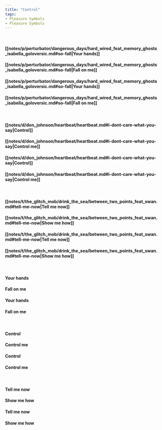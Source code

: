 ```yaml
---
title: "Control"
tags:
- Pleasure Symbols
- Pleasure Symbols
---
```

&nbsp;
#### [[notes/p/perturbator/dangerous_days/hard_wired_feat_memory_ghosts_isabella_goloversic.md#so-fall|Your hands]]
#### [[notes/p/perturbator/dangerous_days/hard_wired_feat_memory_ghosts_isabella_goloversic.md#so-fall|Fall on me]]
#### [[notes/p/perturbator/dangerous_days/hard_wired_feat_memory_ghosts_isabella_goloversic.md#so-fall|Your hands]]
#### [[notes/p/perturbator/dangerous_days/hard_wired_feat_memory_ghosts_isabella_goloversic.md#so-fall|Fall on me]]
&nbsp;
#### [[notes/d/don_johnson/heartbeat/heartbeat.md#i-dont-care-what-you-say|Control]]
#### [[notes/d/don_johnson/heartbeat/heartbeat.md#i-dont-care-what-you-say|Control me]]
#### [[notes/d/don_johnson/heartbeat/heartbeat.md#i-dont-care-what-you-say|Control]]
#### [[notes/d/don_johnson/heartbeat/heartbeat.md#i-dont-care-what-you-say|Control me]]
&nbsp;
#### [[notes/t/the_glitch_mob/drink_the_sea/between_two_points_feat_swan.md#tell-me-now|Tell me now]]
#### [[notes/t/the_glitch_mob/drink_the_sea/between_two_points_feat_swan.md#tell-me-now|Show me how]]
#### [[notes/t/the_glitch_mob/drink_the_sea/between_two_points_feat_swan.md#tell-me-now|Tell me now]]
#### [[notes/t/the_glitch_mob/drink_the_sea/between_two_points_feat_swan.md#tell-me-now|Show me how]]
&nbsp;
#### Your hands
#### Fall on me
#### Your hands
#### Fall on me
&nbsp;
#### Control
#### Control me
#### Control
#### Control me
&nbsp;
#### Tell me now
#### Show me how
#### Tell me now
#### Show me how
